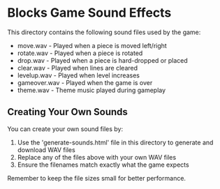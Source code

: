 # Blocks Game Sound Effects

This directory contains the following sound files used by the game:

- move.wav - Played when a piece is moved left/right
- rotate.wav - Played when a piece is rotated
- drop.wav - Played when a piece is hard-dropped or placed
- clear.wav - Played when lines are cleared
- levelup.wav - Played when level increases
- gameover.wav - Played when the game is over
- theme.wav - Theme music played during gameplay

## Creating Your Own Sounds

You can create your own sound files by:

1. Use the 'generate-sounds.html' file in this directory to generate and download WAV files
2. Replace any of the files above with your own WAV files
3. Ensure the filenames match exactly what the game expects

Remember to keep the file sizes small for better performance.
